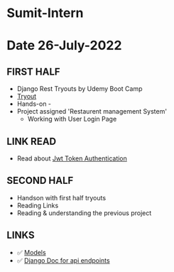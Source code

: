 # Sumit-Intern

# Date 26-July-2022

## FIRST HALF

- Django Rest Tryouts by Udemy Boot Camp
- [Tryout](https://github.com/sp18-interns/Sumit-Intern/tree/main/Django_project/tryout_movie_db)
- Hands-on -
- Project assigned 'Restaurent management System'
 	- Working with User Login Page

## LINK READ
- Read about [Jwt Token Authentication](jwt.io) 

## SECOND HALF
- Handson with first half tryouts
- Reading Links
- Reading & understanding the previous project


## LINKS 
- ✅ [Models](https://docs.djangoproject.com/en/4.0/intro/overview/#design-your-model)
- ✅ [Django Doc for api endpoints](https://www.django-rest-framework.org/tutorial/2-requests-and-responses/)
